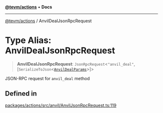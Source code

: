 [**@tevm/actions**](../README.md) • **Docs**

***

[@tevm/actions](../globals.md) / AnvilDealJsonRpcRequest

# Type Alias: AnvilDealJsonRpcRequest

> **AnvilDealJsonRpcRequest**: `JsonRpcRequest`\<`"anvil_deal"`, [`SerializeToJson`\<[`AnvilDealParams`](AnvilDealParams.md)\>]\>

JSON-RPC request for `anvil_deal` method

## Defined in

[packages/actions/src/anvil/AnvilJsonRpcRequest.ts:119](https://github.com/evmts/tevm-monorepo/blob/main/packages/actions/src/anvil/AnvilJsonRpcRequest.ts#L119)
